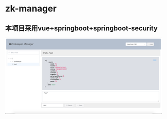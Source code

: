 # zk-manager
## 本项目采用vue+springboot+springboot-security
![home](https://github.com/Wu-Junjie/zk-manager/blob/master/docs/home.png)
